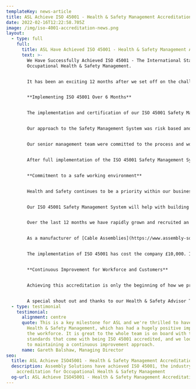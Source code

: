 ```yaml
---
templateKey: news-article
title: ASL Achieve ISO 45001 - Health & Safety Management Accreditation
date: 2022-02-16T12:22:58.705Z
image: /img/iso-4001-accreditation-news.png
layout:
  - type: full
    full:
      title: ASL Have Achieved ISO 45001 - Health & Safety Management Accreditation
      text: >-
        We Have Successfully Achieved ISO 45001 - The International Standard for
        Occupational Health & Safety Management.


        It has been an exciting 12 months after we set off on the challenge to achieve the exceptionally high Health & Safety standards of ISO 45001, and we are happy to announce that we have done it!


        **Implementing ISO 45001 Over 6 Months**


        The implementation and certification of our ISO 45001 Safety Management System took around 6 months to complete. Initially, our external health and safety advisor carried out a gap analysis of our existing safety management processes compared to the requirements of the ISO 45001 standard. This identified where we needed to implement new procedures or processes. Our health and safety advisor then prepared an integrated management system that encompassed our existing ISO 9001 quality process and procedures.


        Our approach to the Safety Management System was risk based and the senior management team worked with our safety advisor to better understand our organisation, context and the internal and external issues that could influence our Safety Management System. From this we identified any interested parties and considered their needs and expectations and deciding upon the scope of the Safety Management System.


        Our senior management team were committed to the process and worked with our safety advisor to develop the health and safety policy and objectives ensuring they were aligned to the strategic direction of ASL. As part of the process we fully engaged with our workforce ensuring that everyone received ISO awareness training ensured the workforce were represented at our health and safety committee meetings and are also part of the Safety Leadership Team.


        After full implementation of the ISO 45001 Safety Management System, we carried out our internal audits and a management review meeting ready for our certification audit. Our certification audit went well and we successfully passed the audit without any non conformances being raised. 


        **Commitment to a safe working environment**


        Health and Safety continues to be a priority within our business and we are committed to maintaining a safe working environment and continual improvement.


        Our ISO 45001 Safety Management System will help with building trust and brand integrity by providing an assurance that ASL’s management system meets the requirements of the international standard and will improve our operational performance.


        Over the last 12 months we have rapidly grown and recruited an extra 20 staff. This incredible growth led us to look at how we can ensure that as growth continues, our accidents don't and our safety culture continually improves. Having ISO 45001 standards in place ensures all employees feel they are working in a safe environment.


        As a manufacturer of [Cable Assemblies](https://www.assembly-solutions.com/cable-assemblies), [Wiring Looms](https://www.assembly-solutions.com/wiring-loom) and [Control Panels](https://www.assembly-solutions.com/control-panels), there are many processes involved in making the products which employees need to feel safe. All processes carried out on the factory floor have undergone safety risk assessments to ensure accidents are kept to an absolute minimum. These processes include; Hot Works and manual handling, inclusive of moving heavy cable drums and [control boxes](https://www.assembly-solutions.com/electrical-control-panels).


        The implementation of ISO 45001 has cost the company £10,000. It is a significant investment but is essential as we strive forward in maintaining our position as the industry leader for [quality cable assembly](https://www.assembly-solutions.com/cable-assembly) services and [wiring harness manufacture](https://www.assembly-solutions.com/wiring-harness) services.


        **Continuous Improvement for Workforce and Customers**


        Achieving this accreditation is only the beginning of how we prioritise the safety and wellbeing for our workforce and customers. We look forward to the maintaining and continual improvement these new standards and exploring even more ways to become better in these crucial areas.


        A special shout out and thanks to our Health & Safety Advisor Tony Lundy from [TL Safety](https://www.tlsafety.co.uk/), who has done an exceptional job implementing the new IMS and helping ASL obtain ISO 45001.
  - type: testimonial
    testimonial:
      alignment: centre
      quote: This is a key milestone for ASL and we're thrilled to have developed our
        Health & Safety Management, which has had a hugely positive impact on
        the workforce. It is great to the whole team is on board with the high
        standards that come with being ISO 45001 accredited, and we look forward
        to maintaining a continuous improvement approach.
      name: Gareth Balshaw, Managing Director
seo:
  title: ASL Achieve ISO45001 - Health & Safety Management Accreditation
  description: Assembly Solutions have achieved ISO 45001, the industry recognised
    accreditation for Occupational Health & Safety Management
  og-url: ASL Achieve ISO45001 - Health & Safety Management Accreditation
---
```

